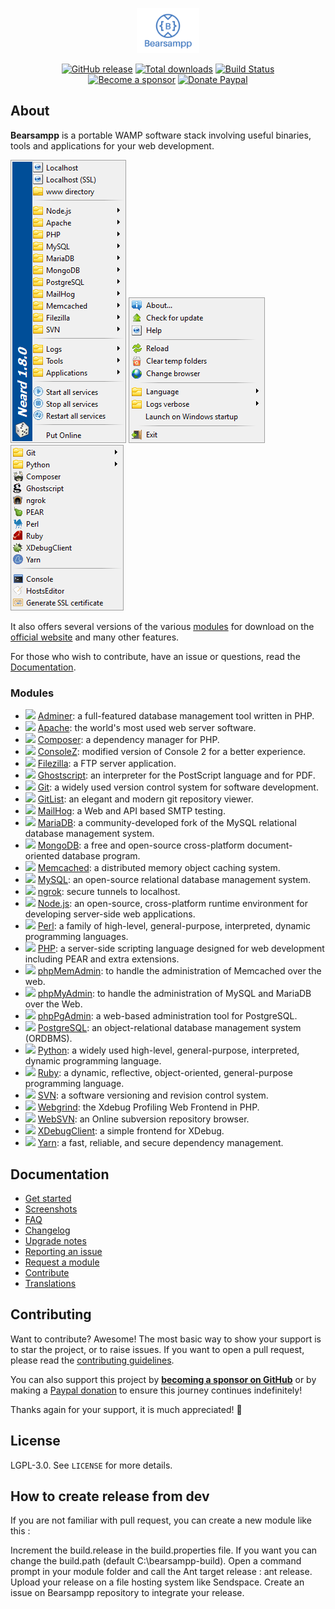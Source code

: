 <p align="center"><a href="https://bearsampp.com" target="_blank"><img width="100" src="https://github.com/Bearsampp/.settings/blob/main/img/Bearsampp-logo.png"></a></p>

<p align="center">
  <a href="https://bearsampp.com/release/latest"><img src="https://img.shields.io/github/release/bearsampp/bearsampp.svg?style=flat-square" alt="GitHub release"></a>
  <a href="https://bearsampp.com/releases"><img src="https://img.shields.io/github/downloads/bearsampp/bearsampp/total.svg?style=flat-square" alt="Total downloads"></a>
  <a href="https://github.com/bearsampp/bearsampp/actions?workflow=build"><img src="https://img.shields.io/github/workflow/status/bearsampp/bearsampp/build?label=build&logo=github&style=flat-square" alt="Build Status"></a>
  <br /><a href="https://github.com/sponsors/N6REJ"><img src="https://img.shields.io/badge/sponsor-N6REJ-181717.svg?logo=github&style=flat-square" alt="Become a sponsor"></a>
  <a href="https://www.paypal.me/BearLeeAble"><img src="https://img.shields.io/badge/donate-paypal-00457c.svg?logo=paypal&style=flat-square" alt="Donate Paypal"></a>
</p>

## About

**Bearsampp** is a portable WAMP software stack involving useful binaries, tools and applications for your web development.

![](https://github.com/Bearsampp/.settings/blob/main/img/screenshots/menu1.png) ![](https://github.com/Bearsampp/.settings/blob/main/img/screenshots/menu2.png)
![](https://github.com/Bearsampp/.settings/blob/main/img/screenshots/menu3.png)

It also offers several versions of the various [modules](https://bearsampp.com/module) for download on the
[official website](https://bearsampp.com) and many other features.<br />

For those who wish to contribute, have an issue or questions, read the [Documentation](https://bearsampp.com/doc).

### Modules

* ![](https://bearsampp.com/img/modules/type-app.png) [Adminer](https://bearsampp.com/module/adminer): a full-featured database management tool written in PHP.
* ![](https://bearsampp.com/img/modules/type-bin.png) [Apache](https://bearsampp.com/module/apache): the world's most used web server software.
* ![](https://bearsampp.com/img/modules/type-tool.png) [Composer](https://bearsampp.com/module/composer): a dependency manager for PHP.
* ![](https://bearsampp.com/img/modules/type-tool.png) [ConsoleZ](https://bearsampp.com/module/consolez): modified version of Console 2 for a better experience.
* ![](https://bearsampp.com/img/modules/type-bin.png) [Filezilla](https://bearsampp.com/module/filezilla): a FTP server application.
* ![](https://bearsampp.com/img/modules/type-tool.png) [Ghostscript](https://bearsampp.com/module/ghostscript): an interpreter for the PostScript language and for PDF.
* ![](https://bearsampp.com/img/modules/type-tool.png) [Git](https://bearsampp.com/module/git): a widely used version control system for software development.
* ![](https://bearsampp.com/img/modules/type-app.png) [GitList](https://bearsampp.com/module/gitlist): an elegant and modern git repository viewer.
* ![](https://bearsampp.com/img/modules/type-bin.png) [MailHog](https://bearsampp.com/module/mailhog): a Web and API based SMTP testing.
* ![](https://bearsampp.com/img/modules/type-bin.png) [MariaDB](https://bearsampp.com/module/mariadb): a community-developed fork of the MySQL relational database management system.
* ![](https://bearsampp.com/img/modules/type-bin.png) [MongoDB](https://bearsampp.com/module/mongodb): a free and open-source cross-platform document-oriented database program.
* ![](https://bearsampp.com/img/modules/type-bin.png) [Memcached](https://bearsampp.com/module/memcached): a distributed memory object caching system.
* ![](https://bearsampp.com/img/modules/type-bin.png) [MySQL](https://bearsampp.com/module/mysql): an open-source relational database management system.
* ![](https://bearsampp.com/img/modules/type-tool.png) [ngrok](https://bearsampp.com/module/ngrok): secure tunnels to localhost.
* ![](https://bearsampp.com/img/modules/type-bin.png) [Node.js](https://bearsampp.com/module/nodejs): an open-source, cross-platform runtime environment for developing server-side web applications.
* ![](https://bearsampp.com/img/modules/type-tool.png) [Perl](https://bearsampp.com/module/perl): a family of high-level, general-purpose, interpreted, dynamic programming languages.
* ![](https://bearsampp.com/img/modules/type-bin.png) [PHP](https://bearsampp.com/module/php): a server-side scripting language designed for web development including PEAR and extra extensions.
* ![](https://bearsampp.com/img/modules/type-app.png) [phpMemAdmin](https://bearsampp.com/module/phpmemadmin): to handle the administration of Memcached over the web.
* ![](https://bearsampp.com/img/modules/type-app.png) [phpMyAdmin](https://bearsampp.com/module/phpmyadmin): to handle the administration of MySQL and MariaDB over the Web.
* ![](https://bearsampp.com/img/modules/type-app.png) [phpPgAdmin](https://bearsampp.com/module/phppgadmin): a web-based administration tool for PostgreSQL.
* ![](https://bearsampp.com/img/modules/type-bin.png) [PostgreSQL](https://bearsampp.com/module/postgresql): an object-relational database management system (ORDBMS).
* ![](https://bearsampp.com/img/modules/type-tool.png) [Python](https://bearsampp.com/module/python): a widely used high-level, general-purpose, interpreted, dynamic programming language.
* ![](https://bearsampp.com/img/modules/type-tool.png) [Ruby](https://bearsampp.com/module/ruby): a dynamic, reflective, object-oriented, general-purpose programming language.
* ![](https://bearsampp.com/img/modules/type-bin.png) [SVN](https://bearsampp.com/module/svn): a software versioning and revision control system.
* ![](https://bearsampp.com/img/modules/type-app.png) [Webgrind](https://bearsampp.com/module/webgrind): the Xdebug Profiling Web Frontend in PHP.
* ![](https://bearsampp.com/img/modules/type-app.png) [WebSVN](https://bearsampp.com/module/websvn): an Online subversion repository browser.
* ![](https://bearsampp.com/img/modules/type-tool.png) [XDebugClient](https://bearsampp.com/module/xdc): a simple frontend for XDebug.
* ![](https://bearsampp.com/img/modules/type-tool.png) [Yarn](https://bearsampp.com/module/yarn): a fast, reliable, and secure dependency management.

## Documentation

* [Get started](https://bearsampp.com/get-started)
* [Screenshots](https://bearsampp.com/screenshots)
* [FAQ](https://bearsampp.com/faq)
* [Changelog](https://bearsampp.com/changelog)
* [Upgrade notes](https://bearsampp.com/upgrade-notes)
* [Reporting an issue](https://bearsampp.com/reporting-issue)
* [Request a module](https://bearsampp.com/request-module)
* [Contribute](https://bearsampp.com/contribute)
* [Translations](https://bearsampp.com/translations)

## Contributing

Want to contribute? Awesome! The most basic way to show your support is to star the project, or to raise issues. If
you want to open a pull request, please read the [contributing guidelines](.github/CONTRIBUTING.md).

You can also support this project by [**becoming a sponsor on GitHub**](https://github.com/sponsors/N6REJ) or by
making a [Paypal donation](https://www.paypal.me/BearLeeAble) to ensure this journey continues indefinitely!

Thanks again for your support, it is much appreciated! :pray:

## License

LGPL-3.0. See `LICENSE` for more details.<br />

## How to create release from dev
If you are not familiar with pull request, you can create a new module like this :

Increment the build.release in the build.properties file.
If you want you can change the build.path (default C:\bearsampp-build).
Open a command prompt in your module folder and call the Ant target release : ant release.
Upload your release on a file hosting system like Sendspace.
Create an issue on Bearsampp repository to integrate your release.
